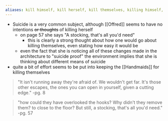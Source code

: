 ```yaml
---
aliases: kill himself, kill herself, kill themselves, killing himself, killing herself, killing themselves
---
```

- Suicide is a very common subject, although [[Offred]] seems to have no intentions ~~or thoughts~~ of killing herself
	- on page 57 she says "A stocking, that's all you'd need"
		- this is clearly a strong thought about how one would go about killing themselves, even stating how easy it would be
	- even the fact that she is noticing all of these changes made in the architecture to "suicide proof" the environment implies that she is thinking about different means of suicide
- quite a bit of effort seems to be put into keeping the [[Handmaids]] for killing themselves

> "It isn't running away they're afraid of. We wouldn't get far. It's those other escapes, the ones you can open in yourself, given a cutting edge."
> -pg. 8

>"how could they have overlooked the hooks? Why didn't they remove them? to close to the floor? But still, a stocking, that's all you'd need."
>-pg. 57